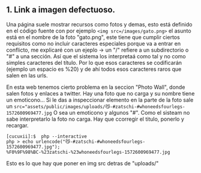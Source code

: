 

## 1. Link a imagen defectuoso.

Una página suele mostrar recursos como fotos y demas, esto está definido en el código fuente con por ejemplo ```<img src=/images/gato.png>``` el 
asunto está en el nombre de la foto "gato.png", este tiene que cumplir ciertos requisitos como no incluir caracteres especiales porque va a entrar 
en conflicto, me explicaré con un ejeplo -> un "/" refiere a un subdirectorio o "#" a una sección. Así que el sistema los interpretaá como tal y no 
como simples caracteres del título. Por lo que esos caracteres se codificarán (ejemplo un espacio es %20) y de ahí todos esos caracteres raros que 
salen en las urls. 

En esta web tenemos cierto problema en la seccion "Photo Wall", donde salen fotos y enlaces a twitter. Hay una foto que no carga y su nombre tiene un 
emoticono... Si le das a inspeccionar elemento en la parte de la foto sale un ```src="assets/public/images/uploads/😼-#zatschi-#whoneedsfourlegs-1572600969477.jpg``` O sea un emoticono y algunos "#". Como el sisteam no sabe interpretarlo la foto no carga. Hay que ccorregir el titulo, ponerlo y recargar.

```console
[cucuxii]:$  php --interactive
php > echo urlencode("😼-#zatschi-#whoneedsfourlegs-1572600969477.jpg");
%F0%9F%98%BC-%23zatschi-%23whoneedsfourlegs-1572600969477.jpg    
```
Esto es lo que hay que poner en img src detras de "uploads/"




